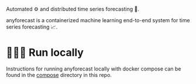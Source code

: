 Automated ⚙️ and distributed time series forecasting 🚀.

anyforecast is a containerized machine learning end-to-end system for time 
series forecasting 📈. 


# 🏃🏽‍♀️ Run locally
Instructions for running anyforecast locally with docker compose can be
found in the [compose](compose/README.md) directory in this repo.
